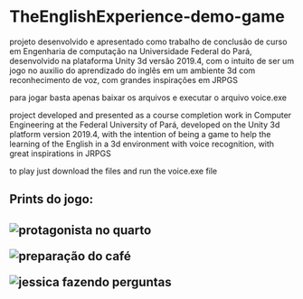 # TheEnglishExperience-demo-game
projeto desenvolvido e apresentado como trabalho de conclusão de curso em Engenharia de computação na Universidade Federal do Pará,
desenvolvido na plataforma Unity 3d versão 2019.4, com o intuito de ser um jogo no auxilio do aprendizado do
inglês em um ambiente 3d com reconhecimento de voz, com grandes inspirações em JRPGS

para jogar basta apenas baixar os arquivos e executar o arquivo voice.exe

project developed and presented as a course completion work in Computer Engineering at the Federal University of Pará,
developed on the Unity 3d platform version 2019.4, with the intention of being a game to help the learning of the
English in a 3d environment with voice recognition, with great inspirations in JRPGS

to play just download the files and run the voice.exe file

<h2>Prints do jogo: <h2/>

![protagonista no quarto](https://user-images.githubusercontent.com/80125930/210456204-c61a948a-a862-47d5-a025-6f9d80931d67.jpg)

![preparação do café](https://user-images.githubusercontent.com/80125930/210456394-3318431b-d252-4d9f-81ed-bf9b3f6bfc84.jpg)

![jessica fazendo perguntas](https://user-images.githubusercontent.com/80125930/210456411-c81eaf1a-5fe6-4ea3-8e8d-a41f3f498c1e.jpg)
